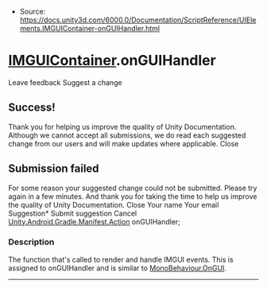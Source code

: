 * Source: https://docs.unity3d.com/6000.0/Documentation/ScriptReference/UIElements.IMGUIContainer-onGUIHandler.html

#  [IMGUIContainer](https://docs.unity3d.com/6000.0/Documentation/ScriptReference/UIElements.IMGUIContainer.html).onGUIHandler
Leave feedback
Suggest a change
## Success!
Thank you for helping us improve the quality of Unity Documentation. Although we cannot accept all submissions, we do read each suggested change from our users and will make updates where applicable.
Close
## Submission failed
For some reason your suggested change could not be submitted. Please <a>try again</a> in a few minutes. And thank you for taking the time to help us improve the quality of Unity Documentation.
Close
Your name Your email Suggestion* Submit suggestion
Cancel
[Unity.Android.Gradle.Manifest.Action](https://docs.unity3d.com/6000.0/Documentation/ScriptReference/Unity.Android.Gradle.Manifest.Action.html) onGUIHandler; 
### Description
The function that's called to render and handle IMGUI events. 
This is assigned to onGUIHandler and is similar to [MonoBehaviour.OnGUI](https://docs.unity3d.com/6000.0/Documentation/ScriptReference/MonoBehaviour.OnGUI.html). 
* * *
